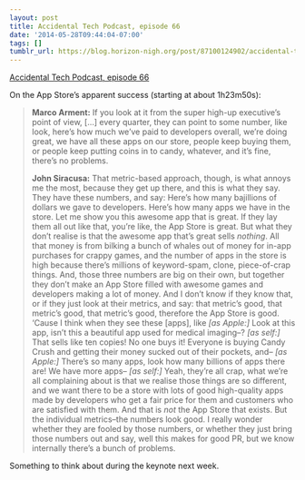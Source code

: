 ```yaml
---
layout: post
title: Accidental Tech Podcast, episode 66
date: '2014-05-28T09:44:04-07:00'
tags: []
tumblr_url: https://blog.horizon-nigh.org/post/87100124902/accidental-tech-podcast-episode-66
---
```

[Accidental Tech Podcast, episode 66](http://atp.fm/episodes/66)  

On the App Store’s apparent success (starting at about 1h23m50s):

> **Marco Arment:** If you look at it from the super high-up executive’s point of view, […] every quarter, they can point to some number, like look, here’s how much we’ve paid to developers overall, we’re doing great, we have all these apps on our store, people keep buying them, or people keep putting coins in to candy, whatever, and it’s fine, there’s no problems.
> 
> **John Siracusa:** That metric-based approach, though, is what annoys me the most, because they get up there, and this is what they say. They have these numbers, and say: Here’s how many bajillions of dollars we gave to developers. Here’s how many apps we have in the store. Let me show you this awesome app that is great. If they lay them all out like that, you’re like, the App Store is great. But what they don’t realise is that the awesome app that’s great sells _nothing_. All that money is from bilking a bunch of whales out of money for in-app purchases for crappy games, and the number of apps in the store is high because there’s millions of keyword-spam, clone, piece-of-crap things. And, those three numbers are big on their own, but together they don’t make an App Store filled with awesome games and developers making a lot of money. And I don’t know if they know that, or if they just look at their metrics, and say: that metric’s good, that metric’s good, that metric’s good, therefore the App Store is good. ‘Cause I think when they see these [apps], like _[as Apple:]_ Look at this app, isn’t this a beautiful app used for medical imaging–? _[as self:]_ That sells like ten copies! No one buys it! Everyone is buying Candy Crush and getting their money sucked out of their pockets, and– _[as Apple:]_ There’s so many apps, look how many billions of apps there are! We have more apps– _[as self:]_ Yeah, they’re all crap, what we’re all complaining about is that we realise those things are so different, and we want there to be a store with lots of good high-quality apps made by developers who get a fair price for them and customers who are satisfied with them. And that is _not_ the App Store that exists. But the individual metrics–the numbers look good. I really wonder whether they are fooled by those numbers, or whether they just bring those numbers out and say, well this makes for good PR, but we know internally there’s a bunch of problems.

Something to think about during the keynote next week.

